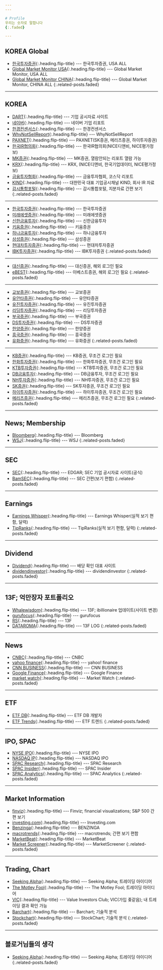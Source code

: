 ```yaml
---
---

# Profile
우리는 숫자로 말합니다
{:.faded}

---
```


## KOREA Global
* [한국투자증권](https://www.truefriend.com/main/bond/research/_static/TF03cc030300.jsp){:.heading.flip-title} --- 한국투자증권, USA ALL
* [Global Market Monitor USA](http://globalmonitor.einfomax.co.kr/sh_usa.html#/2/1){:.heading.flip-title} --- Global Market Monitor, USA ALL
* [Global Market Monitor CHINA](http://globalmonitor.einfomax.co.kr/sh_china.html#/2/1){:.heading.flip-title} --- Global Market Monitor, CHINA ALL
{:.related-posts.faded}

---

## KOREA
* [DART](http://dart.fss.or.kr/){:.heading.flip-title} --- 기업 공시자료 사이트
* [네이버](https://finance.naver.com/research/company_list.nhn){:.heading.flip-title} --- 네이버 기업 리포트
* [한경컨센서스](http://consensus.hankyung.com/apps.analysis/analysis.list?&skinType=business){:.heading.flip-title} --- 한경컨센서스
* [WhyNotSellReport](http://www.whynotsellreport.com/){:.heading.flip-title} --- WhyNotSellReport
* [PAXNET](http://www.paxnet.co.kr/stock/report/report?menuCode=2222){:.heading.flip-title} --- PAXNET(SK증권, 메리츠증권, 하이투자증권)
* [한국IR협의회](https://www.kirs.or.kr/information/tech2020_1.html){:.heading.flip-title} --- 한국IR협의회(NICE디앤비, NICE평가정보)
* [MK증권](https://vip.mk.co.kr/newSt/news/news_list2.php?sCode=110){:.heading.flip-title} --- MK증권, 열람안되는 리포트 열람 가능
* [KRX](http://data.krx.co.kr/contents/MDC/HARD/hardController/MDCHARD001.cmd){:.heading.flip-title} --- KRX, (NICE디앤비, 한국기업데이터, NICE평가정보)
* [금융투자협회](https://www.kofia.or.kr/brd/m_48/list.do){:.heading.flip-title} --- 금융투자협회, 코스닥 리포트
* [KIND](https://kind.krx.co.kr/corpgeneral/irschedule.do?method=searchIRScheduleMain&gubun=iRMaterials){:.heading.flip-title} --- 대한민국 대표 기업공시채널 KIND, 회사 IR 자료
* [감시통합포털](https://sims.krx.co.kr/p/Fids0101){:.heading.flip-title} --- 감시통합포털, 지분자료 간편 보기
{:.related-posts.faded}

---

* [한국투자증권](http://openreport.kr/research.jsp?cPage=1&cmd=&pid=){:.heading.flip-title} --- 한국투자증권
* [미래에셋증권](https://securities.miraeasset.com/bbs/board/message/list.do?categoryId=1521){:.heading.flip-title} --- 미래에셋증권
* [신한금융투자](https://open.shinhaninvest.com/phone/investment/3112.jsp){:.heading.flip-title} --- 신한금융투자
* [키움증권](https://invest.kiwoom.com/inv/main){:.heading.flip-title} --- 키움증권
* [하나금융투자](https://www.hanaw.com/main/research/research/RC_000000_M.cmd){:.heading.flip-title} --- 하나금융투자
* [삼성증권](https://www.samsungpop.com/sscommon/jsp/search_m/research.jsp){:.heading.flip-title} --- 삼성증권
* [현대차투자증권](https://m.hmsec.com/mobile/research/research01_list.do?Menu_category=6){:.heading.flip-title} --- 현대차투자증권
* [IBK투자증권](https://www.ibks.com/index.do){:.heading.flip-title} --- IBK투자증권
{:.related-posts.faded}

---

* [대신증권](http://money2.daishin.co.kr/E5/ResearchCenter/Work/Research_BasicList.aspx?pr_code=4){:.heading.flip-title} --- 대신증권, 해외 로그인 필요
* [eBEST](https://www.ebestsec.co.kr/){:.heading.flip-title} --- 이베스트증권, 해외 로그인 필요
{:.related-posts.faded}

---

* [교보증권](https://m.iprovest.com/weblogic/ResearchServlet/newReports){:.heading.flip-title} --- 교보증권
* [유안타증권](https://www.myasset.com/myasset/research/rs_list/rs_list.cmd?cd006=&cd007=RE01&cd008=){:.heading.flip-title} --- 유안타증권
* [유진투자증권](https://www.eugenefn.com/comm/msgList.do){:.heading.flip-title} --- 유진투자증권
* [리딩투자증권](http://www.leading.co.kr/board/EquityResearch/list){:.heading.flip-title} --- 리딩투자증권
* [부국증권](http://www.bookook.co.kr/research/research_5_0){:.heading.flip-title} --- 부국증권
* [DS투자증권](http://www.ds-sec.co.kr/bbs/board.php?bo_table=sub03_02){:.heading.flip-title} --- DS투자증권
* [한양증권](http://www.hygood.co.kr/board/researchAnalyzeCompany/list){:.heading.flip-title} --- 한양증권
* [흥국증권](http://www.heungkuksec.co.kr/research/company/list.do){:.heading.flip-title} --- 흥국증권
* [유화증권](https://www.yhs.co.kr/yhsBoard/mboard.asp?strBoardID=ya_busi_analysis){:.heading.flip-title} --- 유화증권
{:.related-posts.faded}

---

* [KB증권](https://www.kbsec.com/go.able?linkcd=m04010010){:.heading.flip-title} --- KB증권, 무조건 로그인 필요
* [한화투자증권](https://www.hanwhawm.com/main/research/main/list.cmd?depth2_id=1002&mode=depth2&viewclass=){:.heading.flip-title} --- 한화투자증권, 무조건 로그인 필요
* [KTB투자증권](https://www.ktb.co.kr/research/article/common.jspx?rGubun=I01&sctrGubun=I01&web=0){:.heading.flip-title} --- KTB투자증권, 무조건 로그인 필요
* [DB금융투자](https://www.db-fi.com/main/main.do){:.heading.flip-title} --- DB금융투자, 무조건 로그인 필요
* [NH투자증권](https://www.nhqv.com/){:.heading.flip-title} --- NH투자증권, 무조건 로그인 필요
* [SK증권](https://www.sks.co.kr/main/index.cmd){:.heading.flip-title} --- SK투자증권, 무조건 로그인 필요
* [하이투자증권](https://www.hi-ib.com/){:.heading.flip-title} --- 하이투자증권, 무조건 로그인 필요
* [메리츠증권](https://home.imeritz.com/dalyrpt/InfoMain.do){:.heading.flip-title} --- 메리츠증권, 무조건 로그인 필요
{:.related-posts.faded}

---

## News; Membership
* [Bloomberg](https://www.bloomberg.com/markets){:.heading.flip-title} --- Bloomberg
* [WSJ](https://www.wsj.com/news/markets){:.heading.flip-title} --- WSJ
{:.related-posts.faded}

---

## SEC
* [SEC](https://www.sec.gov/edgar.shtml){:.heading.flip-title} --- EDGAR; SEC 기업 공시자료 사이트(공식)
* [BamSEC](https://www.bamsec.com/){:.heading.flip-title} --- SEC 간편(보기 편함)
{:.related-posts.faded}

---

## Earnings
* [Earnings Whisper](https://www.earningswhispers.com){:.heading.flip-title} --- Earnings Whisper(실적 보기 편함, 달력)
* [TipRanks](https://www.tipranks.com){:.heading.flip-title} --- TipRanks(실적 보기 편함, 달력)
{:.related-posts.faded}

---

## Dividend
* [Dividend](https://www.dividend.com/){:.heading.flip-title} --- 배당 확인 대표 사이트
* [dividendinvestor](https://www.dividendinvestor.com){:.heading.flip-title} --- dividendinvestor
{:.related-posts.faded}

---

## 13F; 억만장자 포트폴리오
* [Whalewisdom](https://whalewisdom.com/){:.heading.flip-title} --- 13F; ibillionaire 업데이트(사이트 변경)
* [gurufocus](https://www.gurufocus.com){:.heading.flip-title} --- gurufocus
* [RS](http://relationalstocks.com/instshow.php?op=summary&id=1){:.heading.flip-title} --- 13F
* [DATAROMA](https://www.dataroma.com/m/home.php){:.heading.flip-title} --- 13F LOG
{:.related-posts.faded}

---

## News
* [CNBC](https://www.cnbc.com){:.heading.flip-title} --- CNBC
* [yahoo finance](https://finance.yahoo.com/){:.heading.flip-title} --- yahoo! finance
* [CNN BUSINESS](https://edition.cnn.com/business){:.heading.flip-title} --- CNN BUSINESS
* [Google Finance](https://www.google.com/finance){:.heading.flip-title} --- Google Finance
* [market watch](https://www.marketwatch.com/){:.heading.flip-title} --- Market Watch
{:.related-posts.faded}

---

## ETF
* [ETF DB](https://www.etfdb.com){:.heading.flip-title} --- ETF DB 개발자
* [ETF Trends](https://www.etftrends.com){:.heading.flip-title} --- ETF 트렌드
{:.related-posts.faded}

---

## IPO, SPAC
* [NYSE IPO](https://www.nyse.com/ipo-center/filings){:.heading.flip-title} --- NYSE IPO
* [NASDAQ IP](https://www.nasdaq.com/market-activity/ipos){:.heading.flip-title} --- NASDAQ IPO
* [SPAC Research](https://www.spacresearch.com/){:.heading.flip-title} --- SPAC Research  
* [SPAC Insider](https://www.spacinsider.com/){:.heading.flip-title} --- SPAC Insider
* [SPAC Analytics](https://www.spacanalytics.com/){:.heading.flip-title} --- SPAC Analytics
{:.related-posts.faded}

---

## Market Information
* [finviz](https://finviz.com/){:.heading.flip-title} --- Finviz; financial visualizations; S&P 500 간편 보기
* [investing.com](https://www.investing.com){:.heading.flip-title} --- Investing.com
* [Benzinga](https://www.benzinga.com){:.heading.flip-title} --- BENZINGA
* [macrotrends](https://www.macrotrends.net){:.heading.flip-title} --- macrotrends; 간편 보기 편함
* [MarketBeat](https://www.marketbeat.com/stocks){:.heading.flip-title} --- MarketBeat
* [Market Screener](https://www.marketscreener.com){:.heading.flip-title} --- MarketScreener
{:.related-posts.faded}

---

## Trading, Chart
* [Seeking Alpha](https://www.seekingalpha.com){:.heading.flip-title} --- Seeking Alpha; 트레이딩 아이디어
* [The Motley Fool](https://www.fool.com){:.heading.flip-title} --- The Motley Fool; 트레이딩 아이디어
* [VIC](https://www.valueinvestorsclub.com){:.heading.flip-title} --- Value Investors Club; VIC(가입 좆같음); 내 트레이딩 결과 확인 가능
* [Barchart](https://www.barchart.com){:.heading.flip-title} --- Barchart; 기술적 분석
* [Stockchart](https://www.stockcharts.com){:.heading.flip-title} --- StockChart; 기술적 분석
{:.related-posts.faded}

---

## 블로거님들의 생각
* [Seeking Alpha](https://www.seekingalpha.com){:.heading.flip-title} --- Seeking Alpha; 트레이딩 아이디어
{:.related-posts.faded}
